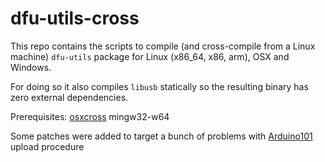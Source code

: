 # dfu-utils-cross

This repo contains the scripts to compile (and cross-compile from a Linux machine) `dfu-utils` package for Linux (x86_64, x86, arm), OSX and Windows.

For doing so it also compiles `libusb` statically so the resulting binary has zero external dependencies.

Prerequisites:
[osxcross](https://github.com/tpoechtrager/osxcross)
mingw32-w64

Some patches were added to target a bunch of problems with [Arduino101](https://www.arduino.cc/en/Main/ArduinoBoard101) upload procedure

